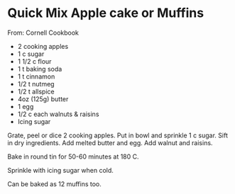 # Quick Mix Apple cake or Muffins
From: Cornell Cookbook

* 2 cooking apples
* 1 c sugar
* 1 1/2 c flour
* 1 t baking soda
* 1 t cinnamon
* 1/2 t nutmeg
* 1/2 t allspice
* 4oz (125g)  butter
* 1 egg
* 1/2 c each walnuts & raisins
* Icing sugar

Grate, peel or dice 2 cooking apples.  Put in bowl and sprinkle 1 c sugar.  Sift in dry ingredients.  Add melted butter and egg.  Add walnut and raisins. 

Bake in round tin for 50-60 minutes at 180 C.

Sprinkle with icing sugar when cold.

Can be baked as 12 muffins too.


